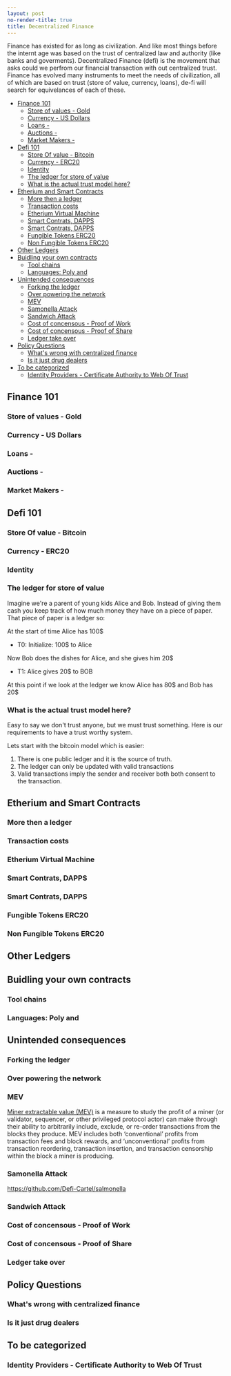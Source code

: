 ```yaml
---
layout: post
no-render-title: true
title: Decentralized Finance
---
```


Finance has existed for as long as civilization. And like most things before the internt age was based on the trust of centralized law and authority (like banks and goverments). Decentralized Finance (defi) is the movement that asks could we perfrom our financial transaction with out centralized trust. Finance has evolved many instruments to meet the needs of civilization, all of which are based on trust (store of value, currency, loans), de-fi will search for equivelances of each of these.

<!-- prettier-ignore-start -->

<!-- vim-markdown-toc GFM -->

- [Finance 101](#finance-101)
    - [Store of values - Gold](#store-of-values---gold)
    - [Currency - US Dollars](#currency---us-dollars)
    - [Loans -](#loans--)
    - [Auctions -](#auctions--)
    - [Market Makers -](#market-makers--)
- [Defi 101](#defi-101)
    - [Store Of value - Bitcoin](#store-of-value---bitcoin)
    - [Currency - ERC20](#currency---erc20)
    - [Identity](#identity)
    - [The ledger for store of value](#the-ledger-for-store-of-value)
    - [What is the actual trust model here?](#what-is-the-actual-trust-model-here)
- [Etherium and Smart Contracts](#etherium-and-smart-contracts)
    - [More then a ledger](#more-then-a-ledger)
    - [Transaction costs](#transaction-costs)
    - [Etherium Virtual Machine](#etherium-virtual-machine)
    - [Smart Contrats, DAPPS](#smart-contrats-dapps)
    - [Smart Contrats, DAPPS](#smart-contrats-dapps-1)
    - [Fungible Tokens ERC20](#fungible-tokens-erc20)
    - [Non Fungible Tokens  ERC20](#non-fungible-tokens--erc20)
- [Other Ledgers](#other-ledgers)
- [Buidling your own contracts](#buidling-your-own-contracts)
    - [Tool chains](#tool-chains)
    - [Languages: Poly and](#languages-poly-and)
- [Unintended consequences](#unintended-consequences)
    - [Forking the ledger](#forking-the-ledger)
    - [Over powering the network](#over-powering-the-network)
    - [MEV](#mev)
    - [Samonella Attack](#samonella-attack)
    - [Sandwich Attack](#sandwich-attack)
    - [Cost of concensous - Proof of Work](#cost-of-concensous---proof-of-work)
    - [Cost of concensous - Proof of Share](#cost-of-concensous---proof-of-share)
    - [Ledger take over](#ledger-take-over)
- [Policy Questions](#policy-questions)
    - [What's wrong with centralized finance](#whats-wrong-with-centralized-finance)
    - [Is it just drug dealers](#is-it-just-drug-dealers)
- [To be categorized](#to-be-categorized)
    - [Identity Providers - Certificate Authority to Web Of Trust](#identity-providers---certificate-authority-to-web-of-trust)

<!-- vim-markdown-toc -->
<!-- prettier-ignore-end -->

## Finance 101

### Store of values - Gold

### Currency - US Dollars

### Loans -

### Auctions -

### Market Makers -

## Defi 101

### Store Of value - Bitcoin

### Currency - ERC20

### Identity

### The ledger for store of value

Imagine we're a parent of young kids Alice and Bob. Instead of giving them cash you keep track of how much money they have on a piece of paper. That piece of paper is a ledger so:

At the start of time Alice has 100\$

- T0: Initialize: 100\$ to Alice

Now Bob does the dishes for Alice, and she gives him 20\$

- T1: Alice gives 20\$ to BOB

At this point if we look at the ledger we know Alice has 80$ and Bob has 20$

### What is the actual trust model here?

Easy to say we don't trust anyone, but we must trust something. Here is our requirements to have a trust worthy system.

Lets start with the bitcoin model which is easier:

1. There is one public ledger and it is the source of truth.
1. The ledger can only be updated with valid transactions
1. Valid transactions imply the sender and receiver both both consent to the transaction.

## Etherium and Smart Contracts

### More then a ledger

### Transaction costs

### Etherium Virtual Machine

### Smart Contrats, DAPPS

### Smart Contrats, DAPPS

### Fungible Tokens ERC20

### Non Fungible Tokens ERC20

## Other Ledgers

## Buidling your own contracts

### Tool chains

### Languages: Poly and

## Unintended consequences

### Forking the ledger

### Over powering the network

### MEV

[Miner extractable value (MEV)](https://medium.com/flashbots/frontrunning-the-mev-crisis-40629a613752) is a measure to study the profit of a miner (or validator, sequencer, or other privileged protocol actor) can make through their ability to arbitrarily include, exclude, or re-order transactions from the blocks they produce. MEV includes both ‘conventional’ profits from transaction fees and block rewards, and ‘unconventional’ profits from transaction reordering, transaction insertion, and transaction censorship within the block a miner is producing.

### Samonella Attack

https://github.com/Defi-Cartel/salmonella

### Sandwich Attack

### Cost of concensous - Proof of Work

### Cost of concensous - Proof of Share

### Ledger take over

## Policy Questions

### What's wrong with centralized finance

### Is it just drug dealers

## To be categorized

### Identity Providers - Certificate Authority to Web Of Trust
